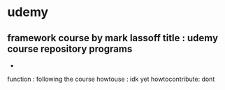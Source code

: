 # udemy
framework course by mark lassoff
title  : udemy course repository
programs
- 
- 

function : following the course
howtouse : idk yet
howtocontribute: dont
